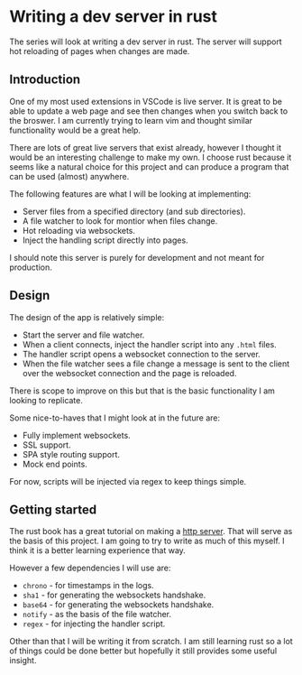 # Writing a dev server in rust

The series will look at writing a dev server in rust. The server will support hot reloading of pages when changes are made.

## Introduction

One of my most used extensions in VSCode is live server. It is great to be able to update a web page and see then changes when you switch back to the broswer.
I am currently trying to learn vim and thought similar functionality would be a great help.

There are lots of great live servers that exist already, however I thought it would be an interesting challenge to make my own.
I choose rust because it seems like a natural choice for this project and can produce a program that can be used (almost) anywhere.

The following features are what I will be looking at implementing:

* Server files from a specified directory (and sub directories).
* A file watcher to look for montior when files change.
* Hot reloading via websockets.
* Inject the handling script directly into pages.

I should note this server is purely for development and not meant for production.

## Design

The design of the app is relatively simple:

* Start the server and file watcher.
* When a client connects, inject the handler script into any `.html` files.
* The handler script opens a websocket connection to the server.
* When the file watcher sees a file change a message is sent to the client over the websocket connection and the page is reloaded.

There is scope to improve on this but that is the basic functionality I am looking to replicate.

Some nice-to-haves that I might look at in the future are:

* Fully implement websockets.
* SSL support.
* SPA style routing support.
* Mock end points.

For now, scripts will be injected via regex to keep things simple.

## Getting started

The rust book has a great tutorial on making a [http server]("https://doc.rust-lang.org/book/ch20-00-final-project-a-web-server.html").
That will serve as the basis of this project. I am going to try to write as much of this myself. I think it is a better learning experience that way.

However a few dependencies I will use are:

* `chrono` - for timestamps in the logs.
* `sha1` - for generating the websockets handshake.
* `base64` - for generating the websockets handshake.
* `notify` - as the basis of the file watcher.
* `regex` - for injecting the handler script.

Other than that I will be writing it from scratch. I am still learning rust so a lot of things could be done better but hopefully it still provides some useful insight.

